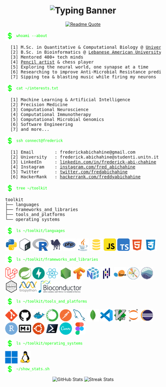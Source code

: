 <!-- HEADER -->
<h1 align="center">
  <img src="https://readme-typing-svg.herokuapp.com?font=JetBrains+Mono&size=40&duration=3000&pause=1000&color=00FF00&center=true&vCenter=true&width=1000&height=60&lines=Hi,+I'm+Frederick+Abi+Chahine.;AI+%26+Bioinformatics+Engineer." alt="Typing Banner" />
</h1>

<!-- QUOTE -->
<p align="center">
  <a href="https://github.com/piyushsuthar/github-readme-quotes">
    <img src="https://quotes-github-readme.vercel.app/api?type=horizontal&theme=dark&quote=The+greatest+scientists+are+artists+as+well.&author=Albert+Einstein&border=true&quoteColor=AAAAAA&authorColor=DDDDDD&backgroundColor=0d1117&symbolColor=00FF00&borderColor=00FF00" alt="Readme Quote">
  </a>
</p>

<!-- ABOUT ME -->
<div style="display: flex; align-items: center; gap: 6px; margin-bottom: 10px;">
  <img alt="dollar" src="assets/dollar_sign.svg" height="30" width="30">
  <code style="color:#00FF00;">whoami --about</code>
</div>

<pre>
  [1] M.Sc. in Quantitative & Computational Biology @ <a href="https://www.unitn.it" target="_blank">University of Trento (UniTn)</a>
  [2] B.Sc. in Bioinformatics @ <a href="https://www.lau.edu.lb" target="_blank">Lebanese American University (LAU)</a>
  [3] Mentored 400+ tech minds
  [4] <a href="https://instagram.com/fred_draws">Pencil artist</a> & chess player
  [5] Exploring the neural world, one synapse at a time
  [6] Researching to improve Anti-Microbial Resistance prediction using deep CNNs
  [7] Sipping tea & blasting music while firing my neurons
</pre>

<!-- INTERESTS -->
<div style="display: flex; align-items: center; gap: 6px; margin-bottom: 10px;">
  <img alt="dollar" src="assets/dollar_sign.svg" height="30" width="30">
  <code style="color:#00FF00;">cat ~/interests.txt</code>
</div>

<pre>
  [1] Machine Learning & Artificial Intelligence
  [2] Precision Medicine
  [3] Computational Neuroscience
  [4] Computational Immunotherapy
  [5] Computational Microbial Genomics
  [6] Software Engineering
  [7] and more...
</pre>

<!-- CONTACT -->
<div style="display: flex; align-items: center; gap: 6px; margin-bottom: 10px;">
  <img alt="dollar" src="assets/dollar_sign.svg" height="30" width="30">
  <code style="color:#00FF00;">ssh connect@frederick</code>
</div>

<pre>
  [1] Email        : frederickabichahine@gmail.com
  [2] University   : frederick.abichahine@studenti.unitn.it
  [3] LinkedIn     : <a href="https://linkedin.com/in/frederick-abi-chahine" target="_blank">linkedin.com/in/frederick-abi-chahine</a>
  [4] Instagram    : <a href="https://instagram.com/fred_abichahine" target="_blank">instagram.com/fred_abichahine</a>
  [5] Twitter      : <a href="https://twitter.com/fredabichahine" target="_blank">twitter.com/fredabichahine</a>
  [6] HackerRank   : <a href="https://www.hackerrank.com/freddyabichahine" target="_blank">hackerrank.com/freddyabichahine</a>
</pre>

<!-- TOOLKIT -->
<div style="display: flex; align-items: center; gap: 6px; margin-bottom: 10px;">
  <img alt="dollar" src="assets/dollar_sign.svg" height="30" width="30">
  <code style="color:#00FF00;">tree ~/toolkit</code>
</div>

<pre>
toolkit
├── languages
├── frameworks_and_libraries
├── tools_and_platforms
└── operating_systems
</pre>

<!-- LANGUAGES -->
<div style="display: flex; align-items: center; gap: 6px; margin-bottom: 10px;">
  <img alt="dollar" src="assets/dollar_sign.svg" height="30" width="30">
  <code style="color:#00FF00;">ls ~/toolkit/languages</code>
</div>

<div>
  <img src="./assets/languages/python_logo.svg" height="40" alt="Python" title="Python"/>
  <img src="./assets/languages/bash_logo.svg" height="40" alt="Bash" title="Bash"/>
  <img src="./assets/languages/r_logo.svg" height="40" alt="R" title="R"/>
  <img src="./assets/languages/perl_logo.svg" height="40" alt="Perl" title="Perl"/>
  <img src="./assets/languages/php_logo.svg" height="40" alt="PHP" title="PHP"/>
  <img src="./assets/languages/java_logo.svg" height="40" alt="Java" title="Java"/>
  <img src="./assets/languages/sql_logo.svg" height="40" alt="SQL" title="SQL"/>
  <img src="./assets/languages/javascript_logo.svg" height="40" alt="JavaScript" title="JavaScript"/>
  <img src="./assets/languages/typescript_logo.svg" height="40" alt="TypeScript" title="TypeScript"/>
  <img src="./assets/languages/html5_logo.svg" height="40" alt="HTML5" title="HTML5"/>
  <img src="./assets/languages/css3_logo.svg" height="40" alt="CSS3" title="CSS3"/>
</div>

<!-- FRAMEWORKS & LIBRARIES -->
<div style="display: flex; align-items: center; gap: 6px; margin-bottom: 10px; margin-top: 10px;">
  <img alt="dollar" src="assets/dollar_sign.svg" height="30" width="30">
  <code style="color:#00FF00;">ls ~/toolkit/frameworks_and_libraries</code>
</div>

<div>
  <img src="./assets/frameworks_and_libraries/laravel_logo.svg" height="40" alt="Laravel" title="Laravel"/>
  <img src="./assets/frameworks_and_libraries/springboot_logo.svg" height="40" alt="Spring Boot" title="Spring Boot"/>
  <img src="./assets/frameworks_and_libraries/fastapi_logo.svg" height="40" alt="FastAPI" title="FastAPI"/>
  <img src="./assets/frameworks_and_libraries/react_logo.svg" height="40" alt="React" title="React"/>
  <img src="./assets/frameworks_and_libraries/nodejs_logo.svg" height="40" alt="Node.js" title="Node JS"/>
  <img src="./assets/frameworks_and_libraries/tensorflow_logo.svg" height="40" alt="TensorFlow" title="TensorFlow"/>
  <img src="./assets/frameworks_and_libraries/numpy_logo.svg" height="40" alt="NumPy" title="NumPy"/>
  <img src="./assets/frameworks_and_libraries/pandas_logo.svg" height="40" alt="Pandas" title="Pandas"/>
  <img src="./assets/frameworks_and_libraries/scikitlearn_logo.svg" height="40" alt="Scikit-learn" title="Scikit-learn"/>
  <img src="./assets/frameworks_and_libraries/matplotlib_logo.svg" height="40" alt="Matplotlib" title="Matplotlib"/> 
  <img src="./assets/frameworks_and_libraries/seaborn_logo.svg" height="40" alt="Seaborn" title="Seaborn"/>
  <img src="./assets/frameworks_and_libraries/tidyverse_logo.svg" height="40" alt="Tidyverse" title="Tidyverse"/>
  <img src="./assets/frameworks_and_libraries/biopython_logo.svg" height="40" alt="Biopython" title="Biopython"/>
  <img src="./assets/frameworks_and_libraries/bioconductor_logo.svg" height="40" alt="Bioconductor" title="Bioconductor"/>
</div>

<!-- TOOLS & PLATFORMS -->
<div style="display: flex; align-items: center; gap: 6px; margin-bottom: 10px; margin-top: 10px;">
  <img alt="dollar" src="assets/dollar_sign.svg" height="30" width="30">
  <code style="color:#00FF00;">ls ~/toolkit/tools_and_platforms</code>
</div>

<div>
  <img src="./assets/tools_and_platforms/git_logo.svg" height="40" alt="git" title="Git"/>
  <img src="./assets/tools_and_platforms/github_logo.svg" height="40" alt="github" title="GitHub"/>
  <img src="./assets/tools_and_platforms/docker_logo.svg" height="40" alt="docker" title="Docker"/>
  <img src="./assets/tools_and_platforms/anaconda_logo.svg" height="40" alt="anaconda" title="Anaconda"/>
  <img src="./assets/tools_and_platforms/postman_logo.svg" height="40" alt="postman" title="Postman"/>
  <img src="./assets/tools_and_platforms/mysql_logo.svg" height="40" alt="mysql" title="MySQL"/>
  <img src="./assets/tools_and_platforms/mongodb_logo.svg" height="40" alt="mongodb" title="MongoDB"/>
  <img src="./assets/tools_and_platforms/vscode_logo.svg" height="40" alt="vscode" title="VSCode"/>
  <img src="./assets/tools_and_platforms/vim_logo.svg" height="40" alt="vim" title="Vim"/>
  <img src="./assets/tools_and_platforms/jupyter_logo.svg" height="40" alt="jupyter" title="Jupyter"/>
  <img src="./assets/tools_and_platforms/eclipse_logo.svg" height="40" alt="eclipse" title="Eclipse"/>
  <img src="./assets/tools_and_platforms/rstudio_logo.svg" height="40" alt="rstudio" title="RStudio"/>
  <img src="./assets/tools_and_platforms/markdown_logo.svg" height="40" alt="markdown" title="Markdown"/>
  <img src="./assets/tools_and_platforms/ubuntu_logo.svg" height="40" alt="ubuntu" title="Ubuntu"/>
  <img src="./assets/tools_and_platforms/powershell_logo.svg" height="40" alt="powershell" title="PowerShell"/>
  <img src="./assets/tools_and_platforms/canva_logo.svg" height="40" alt="canva" title="Canva"/>
  <img src="./assets/tools_and_platforms/figma_logo.svg" height="40" alt="figma" title="Figma"/>
</div>

<!-- OPERATING SYSTEMS -->
<div style="display: flex; align-items: center; gap: 6px; margin-bottom: 10px; margin-top: 10px;">
  <img alt="dollar" src="assets/dollar_sign.svg" height="30" width="30">
  <code style="color:#00FF00;">ls ~/toolkit/operating_systems</code>
</div>

<div>
  <img src="./assets/operating_systems/windows_logo.svg" height="40" alt="windows" title="Windows"/>
  <img src="./assets/operating_systems/linux_logo.svg" height="40" alt="linux" title="Linux"/>
</div>

<!-- STATISTICS -->
<div style="display: flex; align-items: center; gap: 6px; margin-bottom: 10px;">
  <img alt="dollar" src="assets/dollar_sign.svg" height="30" width="30">
  <code style="color:#00FF00;">~/show_stats.sh</code>
</div>

<div align="center">
  <img src="https://github-readme-stats.vercel.app/api?username=frederick-abichahine&show_icons=true&theme=radical&locale=en" alt="GitHub Stats" height="180" />
  <img src="https://github-readme-streak-stats.herokuapp.com/?user=frederick-abichahine&theme=radical" alt="Streak Stats" height="180" />
</div>
